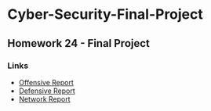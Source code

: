 # Cyber-Security-Final-Project

## Homework 24 - Final Project

### Links

* [Offensive Report](./OffensiveReport.md)
* [Defensive Report](./DefensiveReport.md)
* [Network Report](./NetworkReport.md)
